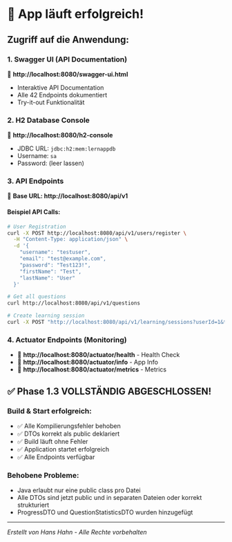 # 🎉 App läuft erfolgreich!

## Zugriff auf die Anwendung:

### 1. Swagger UI (API Documentation)
🔗 **http://localhost:8080/swagger-ui.html**
- Interaktive API Documentation
- Alle 42 Endpoints dokumentiert
- Try-it-out Funktionalität

### 2. H2 Database Console
🔗 **http://localhost:8080/h2-console**
- JDBC URL: `jdbc:h2:mem:lernappdb`
- Username: `sa`
- Password: (leer lassen)

### 3. API Endpoints
🔗 **Base URL: http://localhost:8080/api/v1**

#### Beispiel API Calls:

```bash
# User Registration
curl -X POST http://localhost:8080/api/v1/users/register \
  -H "Content-Type: application/json" \
  -d '{
    "username": "testuser",
    "email": "test@example.com",
    "password": "Test123!",
    "firstName": "Test",
    "lastName": "User"
  }'

# Get all questions
curl http://localhost:8080/api/v1/questions

# Create learning session
curl -X POST "http://localhost:8080/api/v1/learning/sessions?userId=1&topicId=1&questionCount=10"
```

### 4. Actuator Endpoints (Monitoring)
- 🔗 **http://localhost:8080/actuator/health** - Health Check
- 🔗 **http://localhost:8080/actuator/info** - App Info
- 🔗 **http://localhost:8080/actuator/metrics** - Metrics

## ✅ Phase 1.3 VOLLSTÄNDIG ABGESCHLOSSEN!

### Build & Start erfolgreich:
- ✅ Alle Kompilierungsfehler behoben
- ✅ DTOs korrekt als public deklariert
- ✅ Build läuft ohne Fehler
- ✅ Application startet erfolgreich
- ✅ Alle Endpoints verfügbar

### Behobene Probleme:
- Java erlaubt nur eine public class pro Datei
- Alle DTOs sind jetzt public und in separaten Dateien oder korrekt strukturiert
- ProgressDTO und QuestionStatisticsDTO wurden hinzugefügt

---
*Erstellt von Hans Hahn - Alle Rechte vorbehalten*
